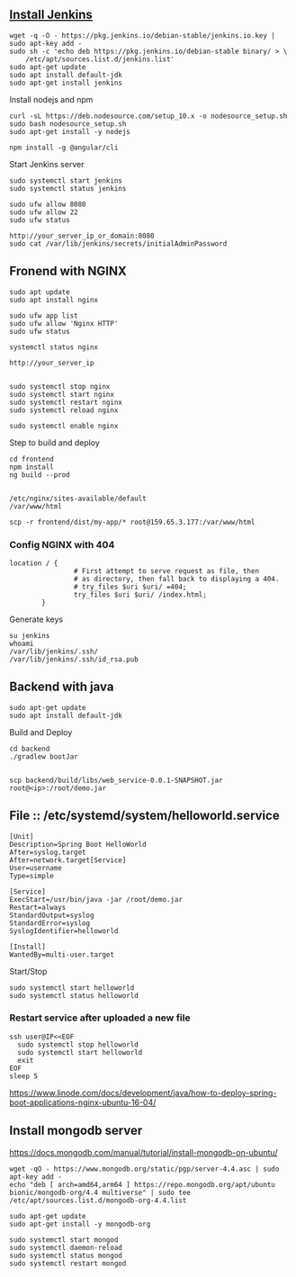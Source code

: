 ## [Install Jenkins](https://www.jenkins.io/doc/book/installing/#debianubuntu)

```
wget -q -O - https://pkg.jenkins.io/debian-stable/jenkins.io.key | sudo apt-key add -
sudo sh -c 'echo deb https://pkg.jenkins.io/debian-stable binary/ > \
    /etc/apt/sources.list.d/jenkins.list'
sudo apt-get update
sudo apt install default-jdk
sudo apt-get install jenkins
```

Install nodejs and npm
```
curl -sL https://deb.nodesource.com/setup_10.x -o nodesource_setup.sh
sudo bash nodesource_setup.sh
sudo apt-get install -y nodejs

npm install -g @angular/cli
```

Start Jenkins server
```
sudo systemctl start jenkins
sudo systemctl status jenkins

sudo ufw allow 8080
sudo ufw allow 22
sudo ufw status

http://your_server_ip_or_domain:8080
sudo cat /var/lib/jenkins/secrets/initialAdminPassword
```


## Fronend with NGINX

```
sudo apt update
sudo apt install nginx

sudo ufw app list
sudo ufw allow 'Nginx HTTP'
sudo ufw status

systemctl status nginx

http://your_server_ip


sudo systemctl stop nginx
sudo systemctl start nginx
sudo systemctl restart nginx
sudo systemctl reload nginx

sudo systemctl enable nginx
```

Step to build and deploy
```
cd frontend
npm install
ng build --prod


/etc/nginx/sites-available/default
/var/www/html

scp -r frontend/dist/my-app/* root@159.65.3.177:/var/www/html
```

### Config NGINX with 404
```
location / {
                # First attempt to serve request as file, then
                # as directory, then fall back to displaying a 404.
                # try_files $uri $uri/ =404;
                try_files $uri $uri/ /index.html;
        }
```



Generate keys
```
su jenkins
whoami
/var/lib/jenkins/.ssh/
/var/lib/jenkins/.ssh/id_rsa.pub
```

## Backend with java

```
sudo apt-get update
sudo apt install default-jdk
```

Build and Deploy
```
cd backend
./gradlew bootJar


scp backend/build/libs/web_service-0.0.1-SNAPSHOT.jar root@<ip>:/root/demo.jar

```

## File :: /etc/systemd/system/helloworld.service
```
[Unit]
Description=Spring Boot HelloWorld
After=syslog.target
After=network.target[Service]
User=username
Type=simple

[Service]
ExecStart=/usr/bin/java -jar /root/demo.jar
Restart=always
StandardOutput=syslog
StandardError=syslog
SyslogIdentifier=helloworld

[Install]
WantedBy=multi-user.target
```

Start/Stop
```
sudo systemctl start helloworld
sudo systemctl status helloworld
```

### Restart service after uploaded a new file
```
ssh user@IP<<EOF
  sudo systemctl stop helloworld
  sudo systemctl start helloworld
  exit
EOF
sleep 5
```

https://www.linode.com/docs/development/java/how-to-deploy-spring-boot-applications-nginx-ubuntu-16-04/


## Install mongodb server
https://docs.mongodb.com/manual/tutorial/install-mongodb-on-ubuntu/

```
wget -qO - https://www.mongodb.org/static/pgp/server-4.4.asc | sudo apt-key add -
echo "deb [ arch=amd64,arm64 ] https://repo.mongodb.org/apt/ubuntu bionic/mongodb-org/4.4 multiverse" | sudo tee /etc/apt/sources.list.d/mongodb-org-4.4.list

sudo apt-get update
sudo apt-get install -y mongodb-org

sudo systemctl start mongod
sudo systemctl daemon-reload
sudo systemctl status mongod
sudo systemctl restart mongod
```
